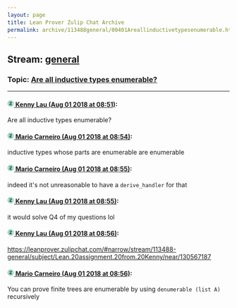 ```yaml
---
layout: page
title: Lean Prover Zulip Chat Archive 
permalink: archive/113488general/00401Areallinductivetypesenumerable.html
---
```


## Stream: [general](index.html)
### Topic: [Are all inductive types enumerable?](00401Areallinductivetypesenumerable.html)

---

#### [![Click to go to Zulip](../../assets/img/zulip2.png) Kenny Lau (Aug 01 2018 at 08:51)](https://leanprover.zulipchat.com/#narrow/stream/113488-general/topic/Are%20all%20inductive%20types%20enumerable%3F/near/130696713):
Are all inductive types enumerable?

#### [![Click to go to Zulip](../../assets/img/zulip2.png) Mario Carneiro (Aug 01 2018 at 08:54)](https://leanprover.zulipchat.com/#narrow/stream/113488-general/topic/Are%20all%20inductive%20types%20enumerable%3F/near/130696827):
inductive types whose parts are enumerable are enumerable

#### [![Click to go to Zulip](../../assets/img/zulip2.png) Mario Carneiro (Aug 01 2018 at 08:55)](https://leanprover.zulipchat.com/#narrow/stream/113488-general/topic/Are%20all%20inductive%20types%20enumerable%3F/near/130696857):
indeed it's not unreasonable to have a `derive_handler` for that

#### [![Click to go to Zulip](../../assets/img/zulip2.png) Kenny Lau (Aug 01 2018 at 08:55)](https://leanprover.zulipchat.com/#narrow/stream/113488-general/topic/Are%20all%20inductive%20types%20enumerable%3F/near/130696864):
it would solve Q4 of my questions lol

#### [![Click to go to Zulip](../../assets/img/zulip2.png) Kenny Lau (Aug 01 2018 at 08:56)](https://leanprover.zulipchat.com/#narrow/stream/113488-general/topic/Are%20all%20inductive%20types%20enumerable%3F/near/130696907):
https://leanprover.zulipchat.com/#narrow/stream/113488-general/subject/Lean.20assignment.20from.20Kenny/near/130567187

#### [![Click to go to Zulip](../../assets/img/zulip2.png) Mario Carneiro (Aug 01 2018 at 08:56)](https://leanprover.zulipchat.com/#narrow/stream/113488-general/topic/Are%20all%20inductive%20types%20enumerable%3F/near/130696921):
You can prove finite trees are enumerable by using `denumerable (list A)` recursively

